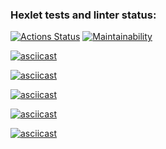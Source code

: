 ### Hexlet tests and linter status:
[![Actions Status](https://github.com/KsenosNick/java-project-61/actions/workflows/hexlet-check.yml/badge.svg)](https://github.com/KsenosNick/java-project-61/actions)
[![Maintainability](https://api.codeclimate.com/v1/badges/cf72251687d7d7ebf0be/maintainability)](https://codeclimate.com/github/KsenosNick/java-project-61/maintainability)

[![asciicast](https://asciinema.org/a/6KGoeEsoZPkwHclVLINBs31U3.svg)](https://asciinema.org/a/6KGoeEsoZPkwHclVLINBs31U3)

[![asciicast](https://asciinema.org/a/ySzVs9GqeDDPkbsnMnUI6sIFz.svg)](https://asciinema.org/a/ySzVs9GqeDDPkbsnMnUI6sIFz)

[![asciicast](https://asciinema.org/a/ipy5WXI1BwredxrJm1KvYHWMr.svg)](https://asciinema.org/a/ipy5WXI1BwredxrJm1KvYHWMr)

[![asciicast](https://asciinema.org/a/EWgUH7pkXw2RrgoGOioR8TaZS.svg)](https://asciinema.org/a/EWgUH7pkXw2RrgoGOioR8TaZS)

[![asciicast](https://asciinema.org/a/wKNRI1sCKFjYmIPfOXsstmcM4.svg)](https://asciinema.org/a/wKNRI1sCKFjYmIPfOXsstmcM4)
